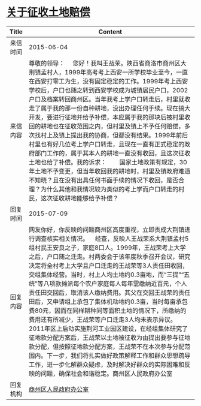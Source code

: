 # <a href="http://www.shangluo.gov.cn/zmhd/ldxxxx.jsp?urltype=leadermail.LeaderMailContentUrl&wbtreeid=1112&leadermailid=3163">关于征收土地赔偿</a>
| Title |                                                                                                                                                                                                                                       Content                                                                                                                                                                                                                                       |
|:-----:|-------------------------------------------------------------------------------------------------------------------------------------------------------------------------------------------------------------------------------------------------------------------------------------------------------------------------------------------------------------------------------------------------------------------------------------------------------------------------------------|
| 来信时间  | 2015-06-04                                                                                                                                                                                                                                                                                                                                                                                                                                                                          |
| 来信内容  | 尊敬的领导：     您好！我叫王战荣。陕西省商洛市商州区大荆镇孟村人，1999年高考考上西安一所学校毕业至今，一直在西安打零工为生，没有固定稳定的工作。1999年考上西安学校后，户口也随之转到西安学校成为城镇居民户口，2002户口及档案转回商州区。当年我考上学户口转走后，村里就收走了属于我的那一份自种耕地，没出办理任何手续。现在搞大开发，要进行征地并给予补偿，本应属于我的那块后被村里收回的耕地也在征收范围之内，但村里及镇上不予任何赔偿，多次找村上及镇上提出我的协商，但都没有结果。1999年前后村里也有好几位考上学户口转走，且现在一直有正式稳定的政府部门工作的，属于其本人的耕地一直没有收回，且这次征收土地也给了补偿。我的诉求：        国家土地政策有规定，30年土地不予变更，但当年收回我的耕地时，村里及镇政府难道不知晓？且在没有出具任何书面手续的情况下收回，是否合理？为什么其他和我情况较为类似的考上学而户口转走的村民，这次征收耕地能够给予补偿？                                     |
| 回复时间  | 2015-07-09                                                                                                                                                                                                                                                                                                                                                                                                                                                                          |
| 回复内容  | 网友你好，你反映的问题商州区高度重视，立即责成大荆镇进行调查核实相关情况。    经查，反映人王战荣系大荆镇孟村5组村民王安良之子，家庭8口人。1999年，王战荣考上大学之后，户口随之迁走。村两委会于该年度秋季召开会议，研究决定将全村考上大学且户口迁走的王战荣等3人责任田收回，交组集体经营。当时，村上人均土地约0.3亩地，而“三提”“五统”等八项款摊派每个农户家庭每人每年需缴纳近百元，个人责任田交回后，取消该人缴纳费用。其父在交回王战荣的责任田后，又申请组上承包了集体机动地约0.3亩，当时每亩承包费80元，因而在同样耕种同等面积土地的情况下，所缴纳的费用还有所减少，王战荣等户口迁走3人均未表示异议。    2011年区上启动实施荆河工业园区建设，在经组集体研究了征地款分配方案后，王战荣以土地被征收为由提出要参与征地款分配，但按照征地款分配方案，王战荣不在本次参与分配范围内。下一步，我们将扎实做好政策解释工作和群众思想疏导工作，进一步化解群众疑虑，及时解决好群众的实际困难和反映的问题，确保社会和谐稳定。商州区人民政府办公室 |
| 回复机构  | <a href="../../categories/agencies/商州区人民政府办公室.md">商州区人民政府办公室</a>                                                                                                                                                                                                                                                                                                                                                                                                                    |